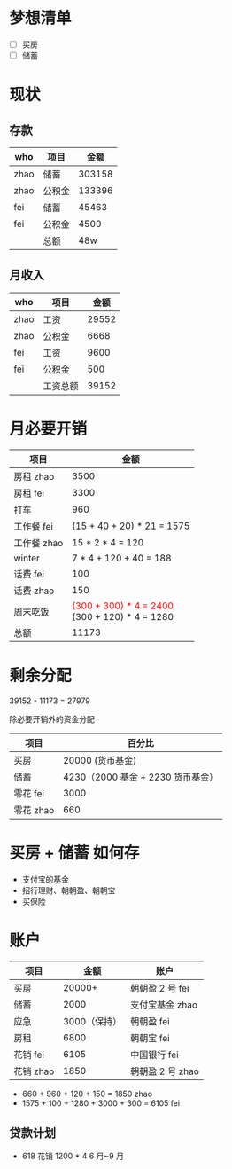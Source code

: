 # 梦想清单

-   [ ] 买房
-   [ ] 储蓄

# 现状

## 存款

| who  | 项目   | 金额   |
| ---- | ------ | ------ |
| zhao | 储蓄   | 303158 |
| zhao | 公积金 | 133396 |
| fei  | 储蓄   | 45463  |
| fei  | 公积金 | 4500   |
|      | 总额   | 48w    |

## 月收入

| who  | 项目     | 金额  |
| ---- | -------- | ----- |
| zhao | 工资     | 29552 |
| zhao | 公积金   | 6668  |
| fei  | 工资     | 9600  |
| fei  | 公积金   | 500   |
|      | 工资总额 | 39152 |

# 月必要开销

| 项目        | 金额                                                                                        |
| ----------- | ------------------------------------------------------------------------------------------- |
| 房租 zhao   | 3500                                                                                        |
| 房租 fei    | 3300                                                                                        |
| 打车        | 960                                                                                         |
| 工作餐 fei  | (15 + 40 + 20) \* 21 = 1575                                                                 |
| 工作餐 zhao | 15 \* 2 \* 4 = 120                                                                          |
| winter      | 7 \* 4 + 120 + 40 = 188                                                                     |
| 话费 fei    | 100                                                                                         |
| 话费 zhao   | 150                                                                                         |
| 周末吃饭    | <div><span style="color: red">(300 + 300) \* 4 = 2400 </span></div> (300 + 120) \* 4 = 1280 |
| 总额        | 11173                                                                                       |

# 剩余分配

39152 - 11173 = 27979

除必要开销外的资金分配

| 项目      | 百分比                            |
| --------- | --------------------------------- |
| 买房      | 20000 (货币基金)                  |
| 储蓄      | 4230（2000 基金 + 2230 货币基金） |
| 零花 fei  | 3000                              |
| 零花 zhao | 660                               |

# 买房 + 储蓄 如何存

-   支付宝的基金
-   招行理财、朝朝盈、朝朝宝
-   买保险

# 账户

| 项目      | 金额         | 账户             |
| --------- | ------------ | ---------------- |
| 买房      | 20000+       | 朝朝盈 2 号 fei  |
| 储蓄      | 2000         | 支付宝基金 zhao  |
| 应急      | 3000（保持） | 朝朝盈 fei       |
| 房租      | 6800         | 朝朝宝 fei       |
| 花销 fei  | 6105         | 中国银行 fei     |
| 花销 zhao | 1850         | 朝朝盈 2 号 zhao |

-   660 + 960 + 120 + 150 = 1850 zhao
-   1575 + 100 + 1280 + 3000 + 300 = 6105 fei

## 贷款计划

-   618 花销 1200 \* 4 6 月~9 月
